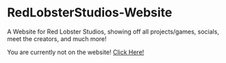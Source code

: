 # RedLobsterStudios-Website
A Website for Red Lobster Studios, showing off all projects/games, socials, meet the creators, and much more!

You are currently not on the website!
[Click Here!](https://justin-portfolio.farley-family.com/RedLobsterStudios-Website/mainpage.html)

